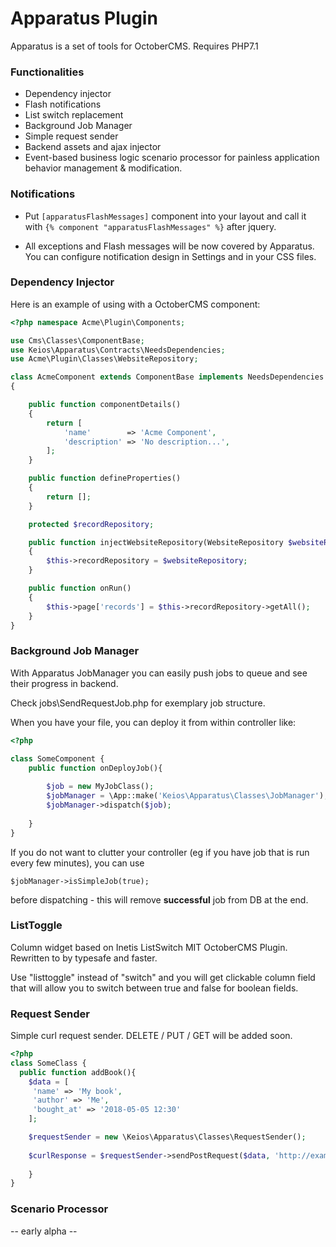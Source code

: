 # Apparatus Plugin #

Apparatus is a set of tools for OctoberCMS. Requires PHP7.1

### Functionalities ###

* Dependency injector
* Flash notifications
* List switch replacement
* Background Job Manager
* Simple request sender
* Backend assets and ajax injector
* Event-based business logic scenario processor for painless application behavior management & modification. 

### Notifications ###

- Put `[apparatusFlashMessages]` component into your layout and call it with `{% component "apparatusFlashMessages" %}` after jquery.

- All exceptions and Flash messages will be now covered by Apparatus. You can configure notification design in Settings and in your CSS files.

### Dependency Injector ###

Here is an example of using with a OctoberCMS component:

```php
<?php namespace Acme\Plugin\Components;

use Cms\Classes\ComponentBase;
use Keios\Apparatus\Contracts\NeedsDependencies;
use Acme\Plugin\Classes\WebsiteRepository;

class AcmeComponent extends ComponentBase implements NeedsDependencies
{

    public function componentDetails()
    {
        return [
            'name'        => 'Acme Component',
            'description' => 'No description...',
        ];
    }

    public function defineProperties()
    {
        return [];
    }

    protected $recordRepository;

    public function injectWebsiteRepository(WebsiteRepository $websiteRepository)
    {
        $this->recordRepository = $websiteRepository;
    }

    public function onRun()
    {
        $this->page['records'] = $this->recordRepository->getAll();
    }
}
```

### Background Job Manager

With Apparatus JobManager you can easily push jobs to queue and see their progress in backend. 

Check jobs\SendRequestJob.php for exemplary job structure.

When you have your file, you can deploy it from within controller like:

```php
<?php

class SomeComponent {
    public function onDeployJob(){
    
        $job = new MyJobClass();
        $jobManager = \App::make('Keios\Apparatus\Classes\JobManager');
        $jobManager->dispatch($job);
        
    }
}
```

If you do not want to clutter your controller (eg if you have job that is run every few minutes), you can use 

```
$jobManager->isSimpleJob(true);
```  

before dispatching - this will remove **successful** job from DB at the end.

### ListToggle

Column widget based on Inetis ListSwitch MIT OctoberCMS Plugin. Rewritten to by typesafe and faster.

Use "listtoggle" instead of "switch" and you will get clickable column field that will allow you to switch between true and false for boolean fields.


### Request Sender

Simple curl request sender. DELETE / PUT / GET will be added soon. 

```php
<?php
class SomeClass {
  public function addBook(){
    $data = [
     'name' => 'My book',
     'author' => 'Me',
     'bought_at' => '2018-05-05 12:30'
    ];

    $requestSender = new \Keios\Apparatus\Classes\RequestSender();
    
    $curlResponse = $requestSender->sendPostRequest($data, 'http://example.com/api/_mybooks/add');
    
    }
}
```
 

### Scenario Processor ###

-- early alpha --